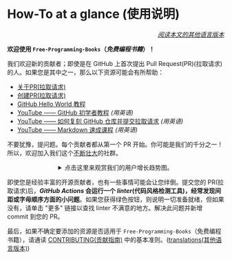 # How-To at a glance (使用说明)

<div align="right" markdown="1">

*[阅读本文的其他语言版本](README.md#translations)*

</div>

**欢迎使用 `Free-Programming-Books`（*免费编程书籍*）！**

我们欢迎新的贡献者；即使是在 GitHub 上首次提出 Pull Request(PR)(拉取请求) 的人。如果您是其中之一，那么以下资源可能会有所帮助：

* [关于PR(拉取请求)](https://docs.github.com/cn/pull-requests/collaborating-with-pull-requests/proposing-changes-to-your-work-with-pull-requests/about-pull-requests)
* [创建PR(拉取请求)](https://docs.github.com/cn/pull-requests/collaborating-with-pull-requests/proposing-changes-to-your-work-with-pull-requests/creating-a-pull-request)
* [GitHub Hello World 教程](https://docs.github.com/cn/get-started/quickstart/hello-world)
* [YouTube —— GitHub 初学者教程](https://www.youtube.com/watch?v=0fKg7e37bQE) *(用英语)*
* [YouTube —— 如何复刻 GitHub 仓库并提交拉取请求](https://www.youtube.com/watch?v=G1I3HF4YWEw) *(用英语)*
* [YouTube —— Markdown 速成课程](https://www.youtube.com/watch?v=HUBNt18RFbo) *(用英语)*


不要犹豫，提问题。每个贡献者都从第一个 PR 开始。你可能是我们的千分之一！所以，欢迎加入我们这个[不断壮大](https://www.apiseven.com/en/contributor-graph?chart=contributorOverTime&repo=ebookfoundation/free-programming-books)的社群。

<details align="center" markdown="1">
<summary>点击这里来观赏我们的用户增长趋势图。</summary>


[![EbookFoundation/free-programming-books的贡献者趋势图](https://contributor-overtime-api.apiseven.com/contributors-svg?chart=contributorOverTime&repo=ebookfoundation/free-programming-books)](https://www.apiseven.com/en/contributor-graph?chart=contributorOverTime&repo=ebookfoundation/free-programming-books)

[![EbookFoundation/free-programming-books的月活跃贡献者图表](https://contributor-overtime-api.apiseven.com/contributors-svg?chart=contributorMonthlyActivity&repo=ebookfoundation/free-programming-books)](https://www.apiseven.com/en/contributor-graph?chart=contributorMonthlyActivity&repo=ebookfoundation/free-programming-books)

</details>

即使您是经验丰富的开源贡献者，也有一些事情可能会让您绊倒。提交您的 PR(拉取请求)后，***GitHub Actions* 会运行一个 *linter*(代码风格检测工具)，经常发现间距或字母顺序方面的小问题**。如果您获得绿色按钮，则说明一切准备就绪，但如果没有，请单击 "更多" 链接以查找 linter 不满意的地方。解决此问题并新增 commit 到您的 PR。

最后，如果不确定要添加的资源是否适用于 `Free-Programming-Books`（免费编程书籍），请通读 [CONTRIBUTING(贡献指南)](CONTRIBUTING-zh.md) 中的基本准则。([translations(其他语言版本)](README.md#translations))
